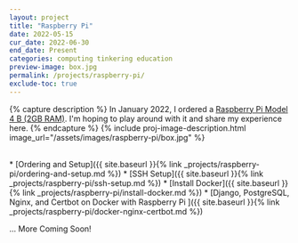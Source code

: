 ```yaml
---
layout: project
title: "Raspberry Pi"
date: 2022-05-15
cur_date: 2022-06-30
end_date: Present
categories: computing tinkering education
preview-image: box.jpg
permalink: /projects/raspberry-pi/
exclude-toc: true
---
```




{% capture description %}
In January 2022, I ordered a [Raspberry Pi Model 4 B (2GB RAM)](https://www.raspberrypi.com/products/raspberry-pi-4-model-b/). I'm hoping to play around with it and share my experience here.
{% endcapture %}
{% include proj-image-description.html image_url="/assets/images/raspberry-pi/box.jpg" %}

<br>
* [Ordering and Setup]({{ site.baseurl }}{% link _projects/raspberry-pi/ordering-and-setup.md %})
* [SSH Setup]({{ site.baseurl }}{% link _projects/raspberry-pi/ssh-setup.md %})
* [Install Docker]({{ site.baseurl }}{% link _projects/raspberry-pi/install-docker.md %})
* [Django, PostgreSQL, Nginx, and Certbot on Docker with Raspberry Pi ]({{ site.baseurl }}{% link _projects/raspberry-pi/docker-nginx-certbot.md %})



... More Coming Soon!
